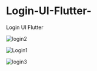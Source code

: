 # Login-UI-Flutter-
Login UI Flutter 

![login2](https://user-images.githubusercontent.com/88297426/197692932-5aa91b17-37cd-43c8-90e9-97bf85422c93.png)


![Login1](https://user-images.githubusercontent.com/88297426/197692888-8e61c9da-a634-43d9-9266-2c8bd5850fa7.png)


![login3](https://user-images.githubusercontent.com/88297426/197692968-b54c9969-5275-4dff-9cbc-bce038acb691.png)
